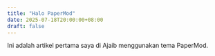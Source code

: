 ```yaml
---
title: "Halo PaperMod"
date: 2025-07-18T20:00:00+08:00
draft: false
---
```


Ini adalah artikel pertama saya di Ajaib menggunakan tema PaperMod.

